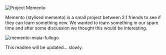 ![Project Memento](https://cdn.discordapp.com/attachments/495467426595602433/538179334935150624/Untitled-1.png "Memento")

Memento (stylised memento) is a small project between 2.1 friends to see if they can learn something new.
We wanted to learn something in our spare time and after some discussion we thought this would be interesting.

![memento-miaia-fullogo](https://media.discordapp.net/attachments/540770722658648076/541496218098991114/memento-text-transparent-2.png?width=660&height=660)

This readme will be updated... slowly.